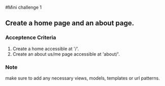 #Mini challenge 1
## Create a home page and an about page.
### Acceptence Criteria
1. Create a home accessible at '/'.
2. Create an about us/me page accessible at 'about/'.

### Note
make sure to add any necessary views, models, templates or url patterns.